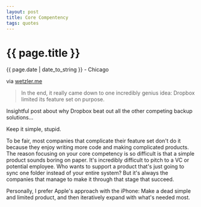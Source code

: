 ```yaml
---
layout: post
title: Core Compentency
tags: quotes
---
```


{{ page.title }}
================

<p class="meta">{{ page.date | date_to_string }} - Chicago</p>

via <a href="http://wetzler.me/dropbox-syncplicity/">wetzler.me</a>

> In the end, it really came down to one incredibly genius idea: Dropbox limited its feature set on purpose.

Insightful post about why Dropbox beat out all the other competing backup solutions...

Keep it simple, stupid.

To be fair, most companies that complicate their feature set don't do it because they enjoy writing more code and making complicated products. The reason focusing on your core competency is so difficult is that a simple product sounds boring on paper. It's incredibly difficult to pitch to a VC or potential employee. Who wants to support a product that's just going to sync one folder instead of your entire system? But it's always the companies that manage to make it through that stage that succeed.

Personally, I prefer Apple's approach with the iPhone: Make a dead simple and limited product, and then iteratively expand with what's needed most.